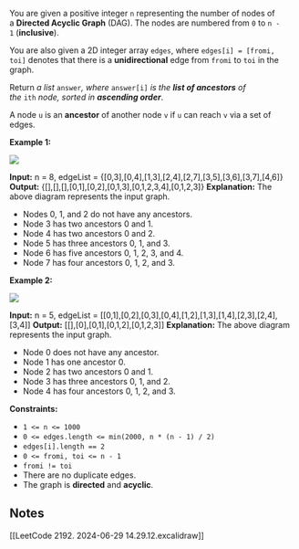 You are given a positive integer `n` representing the number of nodes of a **Directed Acyclic Graph** (DAG). The nodes are numbered from `0` to `n - 1` (**inclusive**).

You are also given a 2D integer array `edges`, where `edges[i] = [fromi, toi]` denotes that there is a **unidirectional** edge from `fromi` to `toi` in the graph.

Return _a list_ `answer`_, where_ `answer[i]` _is the **list of ancestors** of the_ `ith` _node, sorted in **ascending order**_.

A node `u` is an **ancestor** of another node `v` if `u` can reach `v` via a set of edges.

**Example 1:**

![](https://assets.leetcode.com/uploads/2019/12/12/e1.png)

**Input:** n = 8, edgeList = {[0,3],[0,4],[1,3],[2,4],[2,7],[3,5],[3,6],[3,7],[4,6]}
**Output:** {[],[],[],[0,1],[0,2],[0,1,3],[0,1,2,3,4],[0,1,2,3]}
**Explanation:**
The above diagram represents the input graph.
- Nodes 0, 1, and 2 do not have any ancestors.
- Node 3 has two ancestors 0 and 1.
- Node 4 has two ancestors 0 and 2.
- Node 5 has three ancestors 0, 1, and 3.
- Node 6 has five ancestors 0, 1, 2, 3, and 4.
- Node 7 has four ancestors 0, 1, 2, and 3.

**Example 2:**

![](https://assets.leetcode.com/uploads/2019/12/12/e2.png)

**Input:** n = 5, edgeList = [[0,1],[0,2],[0,3],[0,4],[1,2],[1,3],[1,4],[2,3],[2,4],[3,4]]
**Output:** [[],[0],[0,1],[0,1,2],[0,1,2,3]]
**Explanation:**
The above diagram represents the input graph.
- Node 0 does not have any ancestor.
- Node 1 has one ancestor 0.
- Node 2 has two ancestors 0 and 1.
- Node 3 has three ancestors 0, 1, and 2.
- Node 4 has four ancestors 0, 1, 2, and 3.

**Constraints:**

- `1 <= n <= 1000`
- `0 <= edges.length <= min(2000, n * (n - 1) / 2)`
- `edges[i].length == 2`
- `0 <= fromi, toi <= n - 1`
- `fromi != toi`
- There are no duplicate edges.
- The graph is **directed** and **acyclic**.


## Notes
[[LeetCode 2192. 2024-06-29 14.29.12.excalidraw]]
